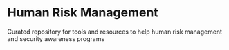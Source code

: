 # Human Risk Management
Curated repository for tools and resources to help human risk management and security awareness programs


